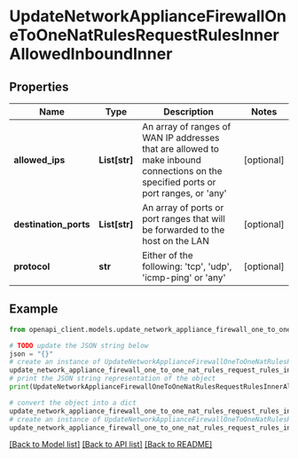 # UpdateNetworkApplianceFirewallOneToOneNatRulesRequestRulesInnerAllowedInboundInner


## Properties

Name | Type | Description | Notes
------------ | ------------- | ------------- | -------------
**allowed_ips** | **List[str]** | An array of ranges of WAN IP addresses that are allowed to make inbound connections on the specified ports or port ranges, or &#39;any&#39; | [optional] 
**destination_ports** | **List[str]** | An array of ports or port ranges that will be forwarded to the host on the LAN | [optional] 
**protocol** | **str** | Either of the following: &#39;tcp&#39;, &#39;udp&#39;, &#39;icmp-ping&#39; or &#39;any&#39; | [optional] 

## Example

```python
from openapi_client.models.update_network_appliance_firewall_one_to_one_nat_rules_request_rules_inner_allowed_inbound_inner import UpdateNetworkApplianceFirewallOneToOneNatRulesRequestRulesInnerAllowedInboundInner

# TODO update the JSON string below
json = "{}"
# create an instance of UpdateNetworkApplianceFirewallOneToOneNatRulesRequestRulesInnerAllowedInboundInner from a JSON string
update_network_appliance_firewall_one_to_one_nat_rules_request_rules_inner_allowed_inbound_inner_instance = UpdateNetworkApplianceFirewallOneToOneNatRulesRequestRulesInnerAllowedInboundInner.from_json(json)
# print the JSON string representation of the object
print(UpdateNetworkApplianceFirewallOneToOneNatRulesRequestRulesInnerAllowedInboundInner.to_json())

# convert the object into a dict
update_network_appliance_firewall_one_to_one_nat_rules_request_rules_inner_allowed_inbound_inner_dict = update_network_appliance_firewall_one_to_one_nat_rules_request_rules_inner_allowed_inbound_inner_instance.to_dict()
# create an instance of UpdateNetworkApplianceFirewallOneToOneNatRulesRequestRulesInnerAllowedInboundInner from a dict
update_network_appliance_firewall_one_to_one_nat_rules_request_rules_inner_allowed_inbound_inner_from_dict = UpdateNetworkApplianceFirewallOneToOneNatRulesRequestRulesInnerAllowedInboundInner.from_dict(update_network_appliance_firewall_one_to_one_nat_rules_request_rules_inner_allowed_inbound_inner_dict)
```
[[Back to Model list]](../README.md#documentation-for-models) [[Back to API list]](../README.md#documentation-for-api-endpoints) [[Back to README]](../README.md)


